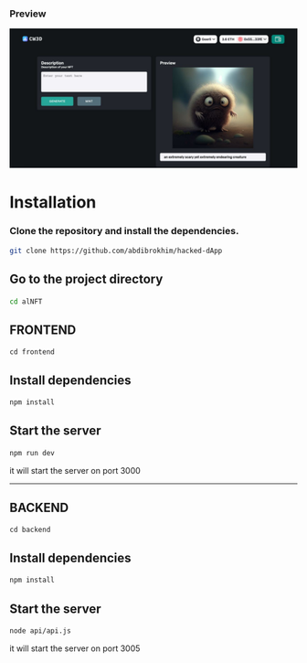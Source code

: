 ### Preview

![plot](alNFT/frontend/public/preview.jpeg)

# Installation

### Clone the repository and install the dependencies.

```bash
git clone https://github.com/abdibrokhim/hacked-dApp
```

## Go to the project directory

```bash
cd alNFT
```

## FRONTEND

```
cd frontend
```

## Install dependencies

```bash
npm install
```

## Start the server

```bash
npm run dev
```

it will start the server on port 3000

---

## BACKEND

```
cd backend
```

## Install dependencies

```bash
npm install
```

## Start the server

```bash
node api/api.js
```

it will start the server on port 3005

<br/>

